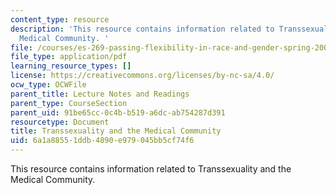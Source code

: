 ```yaml
---
content_type: resource
description: 'This resource contains information related to Transsexuality and the
  Medical Community. '
file: /courses/es-269-passing-flexibility-in-race-and-gender-spring-2009/6a1a88551ddb4890e979045bb5cf74f6_MITES_269S09_lec9_Class9.pdf
file_type: application/pdf
learning_resource_types: []
license: https://creativecommons.org/licenses/by-nc-sa/4.0/
ocw_type: OCWFile
parent_title: Lecture Notes and Readings
parent_type: CourseSection
parent_uid: 91be65cc-0c4b-b519-a6dc-ab754287d391
resourcetype: Document
title: Transsexuality and the Medical Community
uid: 6a1a8855-1ddb-4890-e979-045bb5cf74f6
---
```

This resource contains information related to Transsexuality and the Medical Community. 